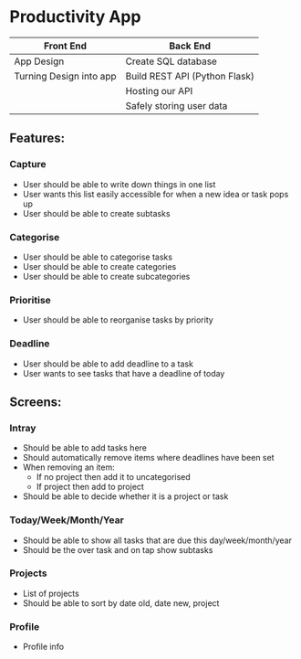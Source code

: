 # Productivity App

| Front End               | Back End                      |
| ----------------------- | ----------------------------- |
| App Design              | Create SQL database           |
| Turning Design into app | Build REST API (Python Flask) |
|                         | Hosting our API               |
|                         | Safely storing user data      |



## Features:

### Capture

* User should be able to write down things in one list
* User wants this list easily accessible for when a new idea or task pops up
* User should be able to create subtasks

### Categorise

* User should be able to categorise tasks
* User should be able to create categories
* User should be able to create subcategories

### Prioritise 

* User should be able to reorganise tasks by priority

### Deadline

* User should be able to add deadline to a task
* User wants to see tasks that have a deadline of today



## Screens:

### Intray

* Should be able to add tasks here
* Should automatically remove items where deadlines have been set
* When removing an item:
  * If no project then add it to uncategorised
  * If project then add to project
* Should be able to decide whether it is a project or task

### Today/Week/Month/Year

* Should be able to show all tasks that are due this day/week/month/year
* Should be the over task and on tap show subtasks

### Projects

* List of projects
* Should be able to sort by date old, date new, project

### Profile

* Profile info

 
